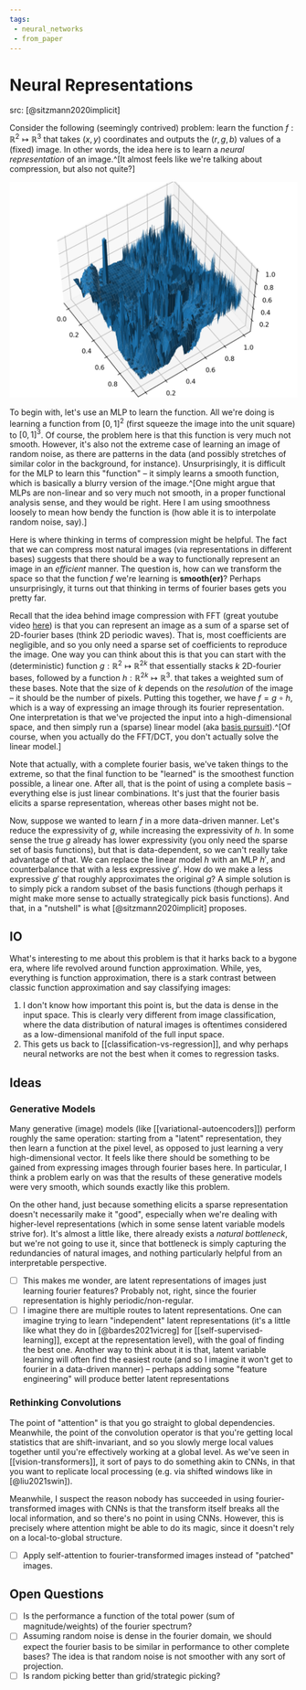```yaml
---
tags:
 - neural_networks
 - from_paper
---
```


# Neural Representations

src: [@sitzmann2020implicit]

Consider the following (seemingly contrived) problem: learn the function $f:\mathbb{R}^2\mapsto \mathbb{R}^3$ that takes $(x,y)$ coordinates and outputs the $(r,g,b)$ values of a (fixed) image. In other words, the idea here is to learn a *neural representation* of an image.^[It almost feels like we're talking about compression, but also not quite?]

![Example of an image represented as a function](img/img_fun.png)

To begin with, let's use an MLP to learn the function. All we're doing is learning a function from $[0,1]^2$ (first squeeze the image into the unit square) to $[0,1]^3$. Of course, the problem here is that this function is very much not smooth. However, it's also not the extreme case of learning an image of random noise, as there are patterns in the data (and possibly stretches of similar color in the background, for instance). Unsurprisingly, it is difficult for the MLP to learn this "function" – it simply learns a smooth function, which is basically a blurry version of the image.^[One might argue that MLPs are non-linear and so very much not smooth, in a proper functional analysis sense, and they would be right. Here I am using smoothness loosely to mean how bendy the function is (how able it is to interpolate random noise, say).]

Here is where thinking in terms of compression might be helpful. The fact that we can compress most natural images (via representations in different bases) suggests that there should be a way to functionally represent an image in an *efficient* manner. The question is, how can we transform the space so that the function $f$ we're learning is **smooth(er)**? Perhaps unsurprisingly, it turns out that thinking in terms of fourier bases gets you pretty far.

Recall that the idea behind image compression with FFT (great youtube video [here](https://www.youtube.com/watch?v=gGEBUdM0PVc)) is that you can represent an image as a sum of a sparse set of 2D-fourier bases (think 2D periodic waves). That is, most coefficients are negligible, and so you only need a sparse set of coefficients to reproduce the image. One way you can think about this is that you can start with the (deterministic) function $g: \mathbb{R}^2 \mapsto \mathbb{R}^{2k}$ that essentially stacks $k$ 2D-fourier bases, followed by a function $h: \mathbb{R}^{2k} \mapsto \mathbb{R}^3$. that takes a weighted sum of these bases. Note that the size of $k$ depends on the *resolution* of the image – it should be the number of pixels. Putting this together, we have $f = g \circ h$, which is a way of expressing an image through its fourier representation. One interpretation is that we've projected the input into a high-dimensional space, and then simply run a (sparse) linear model (aka [basis pursuit](https://en.wikipedia.org/wiki/Basis_pursuit)).^[Of course, when you actually do the FFT/DCT, you don't actually solve the linear model.]

<Note>
Note that actually, with a complete fourier basis, we've taken things to the extreme, so that the final function to be "learned" is the smoothest function possible, a linear one. After all, that is the point of using a complete basis – everything else is just linear combinations. It's just that the fourier basis elicits a sparse representation, whereas other bases might not be.
</Note>

Now, suppose we wanted to learn $f$ in a more data-driven manner. Let's reduce the expressivity of $g$, while increasing the expressivity of $h$. In some sense the true $g$ already has lower expressivity (you only need the sparse set of basis functions), but that is data-dependent, so we can't really take advantage of that. We can replace the linear model $h$ with an MLP $h'$, and counterbalance that with a less expressive $g'$. How do we make a less expressive $g'$ that roughly approximates the original $g$? A simple solution is to simply pick a random subset of the basis functions (though perhaps it might make more sense to actually strategically pick basis functions). And that, in a "nutshell" is what [@sitzmann2020implicit] proposes.

## IO

What's interesting to me about this problem is that it harks back to a bygone era, where life revolved around function approximation. While, yes, everything is function approximation, there is a stark contrast between classic function approximation and say classifying images:

1. I don't know how important this point is, but the data is dense in the input space. This is clearly very different from image classification, where the data distribution of natural images is oftentimes considered as a low-dimensional manifold of the full input space.
2. This gets us back to [[classification-vs-regression]], and why perhaps neural networks are not the best when it comes to regression tasks.

## Ideas

### Generative Models

Many generative (image) models (like [[variational-autoencoders]]) perform roughly the same operation: starting from a "latent" representation, they then learn a function at the pixel level, as opposed to just learning a very high-dimensional vector. It feels like there should be something to be gained from expressing images through fourier bases here. In particular, I think a problem early on was that the results of these generative models were very smooth, which sounds exactly like this problem.

On the other hand, just because something elicits a sparse representation doesn't necessarily make it "good", especially when we're dealing with higher-level representations (which in some sense latent variable models strive for). It's almost a little like, there already exists a *natural bottleneck*, but we're not going to use it, since that bottleneck is simply capturing the redundancies of natural images, and nothing particularly helpful from an interpretable perspective.

 - [ ] This makes me wonder, are latent representations of images just learning fourier features? Probably not, right, since the fourier representation is highly periodic/non-regular.
 - [ ] I imagine there are multiple routes to latent representations. One can imagine trying to learn "independent" latent representations (it's a little like what they do in [@bardes2021vicreg] for [[self-supervised-learning]], except at the representation level), with the goal of finding the best one. Another way to think about it is that, latent variable learning will often find the easiest route (and so I imagine it won't get to fourier in a data-driven manner) – perhaps adding some "feature engineering" will produce better latent representations

### Rethinking Convolutions

The point of "attention" is that you go straight to global dependencies. Meanwhile, the point of the convolution operator is that you're getting local statistics that are shift-invariant, and so you slowly merge local values together until you're effectively working at a global level. As we've seen in [[vision-transformers]], it sort of pays to do something akin to CNNs, in that you want to replicate local processing (e.g. via shifted windows like in [@liu2021swin]).

Meanwhile, I suspect the reason nobody has succeeded in using fourier-transformed images with CNNs is that the transform itself breaks all the local information, and so there's no point in using CNNs. However, this is precisely where attention might be able to do its magic, since it doesn't rely on a local-to-global structure.

 - [ ] Apply self-attention to fourier-transformed images instead of "patched" images.

## Open Questions

  - [ ] Is the performance a function of the total power (sum of magnitude/weights) of the fourier spectrum?
  - [ ] Assuming random noise is dense in the fourier domain, we should expect the fourier basis to be similar in performance to other complete bases? The idea is that random noise is not smoother with any sort of projection.
  - [ ] Is random picking better than grid/strategic picking?